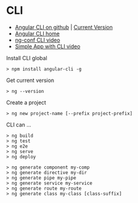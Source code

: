 # CLI

- [Angular CLI on github](https://github.com/angular/angular-cli) | [Current Version](https://github.com/angular/angular-cli/blob/master/package.json)
- [Angular CLI home](https://cli.angular.io/)
- [ng-conf CLI video](https://www.youtube.com/watch?v=wHZe6gGI5RY)
- [Simple App with CLI video](https://www.youtube.com/watch?v=QMQbAoTLJX8)

Install CLI global

```
> npm install angular-cli -g
```

Get current version

```
> ng --version
```

Create a project

```
> ng new project-name [--prefix project-prefix]
```

CLI can ...

```
> ng build
> ng test
> ng e2e
> ng serve
> ng deploy
```

```
> ng generate component my-comp
> ng generate directive my-dir
> ng generate pipe my-pipe
> ng generate service my-service
> ng generate route my-route
> ng generate class my-class [class-suffix]
```
